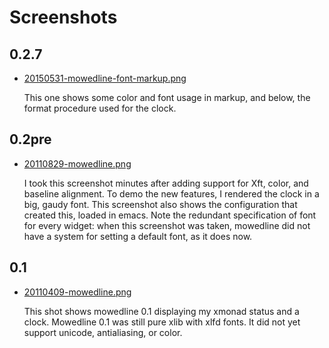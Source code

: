 
Screenshots
===========

0.2.7
-----

 * [20150531-mowedline-font-markup.png]

    This one shows some color and font usage in markup, and below, the
    format procedure used for the clock.

[20150531-mowedline-font-markup.png]: /screenshots/20150531-mowedline-font-markup.png

0.2pre
------

 * [20110829-mowedline.png]

    I took this screenshot minutes after adding support for Xft, color,
    and baseline alignment.  To demo the new features, I rendered the
    clock in a big, gaudy font.  This screenshot also shows the
    configuration that created this, loaded in emacs.  Note the redundant
    specification of font for every widget: when this screenshot was
    taken, mowedline did not have a system for setting a default font, as
    it does now.

[20110829-mowedline.png]: /screenshots/20110829-mowedline.png

0.1
---

 * [20110409-mowedline.png]

    This shot shows mowedline 0.1 displaying my xmonad status and a clock.
    Mowedline 0.1 was still pure xlib with xlfd fonts.  It did not yet
    support unicode, antialiasing, or color.

[20110409-mowedline.png]: /screenshots/20110409-mowedline.png
